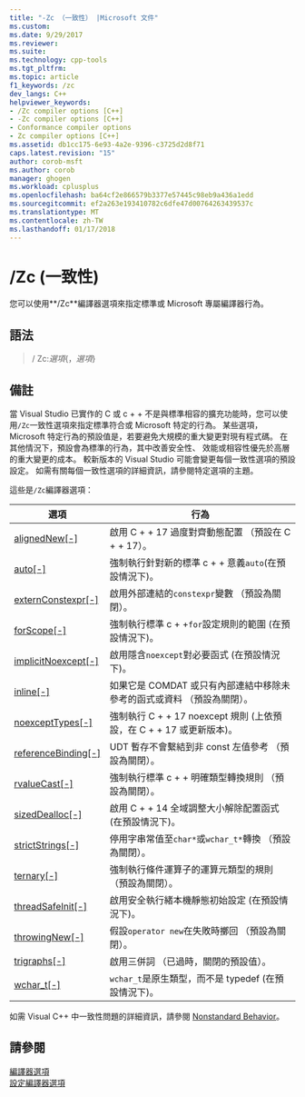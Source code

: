```yaml
---
title: "-Zc （一致性） |Microsoft 文件"
ms.custom: 
ms.date: 9/29/2017
ms.reviewer: 
ms.suite: 
ms.technology: cpp-tools
ms.tgt_pltfrm: 
ms.topic: article
f1_keywords: /zc
dev_langs: C++
helpviewer_keywords:
- /Zc compiler options [C++]
- -Zc compiler options [C++]
- Conformance compiler options
- Zc compiler options [C++]
ms.assetid: db1cc175-6e93-4a2e-9396-c3725d2d8f71
caps.latest.revision: "15"
author: corob-msft
ms.author: corob
manager: ghogen
ms.workload: cplusplus
ms.openlocfilehash: ba64cf2e866579b3377e57445c98eb9a436a1edd
ms.sourcegitcommit: ef2a263e193410782c6dfe47d00764263439537c
ms.translationtype: MT
ms.contentlocale: zh-TW
ms.lasthandoff: 01/17/2018
---
```

# <a name="zc-conformance"></a>/Zc (一致性)

您可以使用**/Zc**編譯器選項來指定標準或 Microsoft 專屬編譯器行為。

## <a name="syntax"></a>語法

> / Zc:_選項_{，_選項_}

## <a name="remarks"></a>備註

當 Visual Studio 已實作的 C 或 c + + 不是與標準相容的擴充功能時，您可以使用`/Zc`一致性選項來指定標準符合或 Microsoft 特定的行為。 某些選項，Microsoft 特定行為的預設值是，若要避免大規模的重大變更對現有程式碼。 在其他情況下，預設會為標準的行為，其中改善安全性、 效能或相容性優先於高層的重大變更的成本。 較新版本的 Visual Studio 可能會變更每個一致性選項的預設設定。 如需有關每個一致性選項的詳細資訊，請參閱特定選項的主題。

這些是`/Zc`編譯器選項：

|選項|行為|
|---|---|
|[alignedNew\[-\]](zc-alignednew.md)|啟用 C + + 17 過度對齊動態配置 （預設在 C + + 17）。|
|[auto\[-\]](zc-auto-deduce-variable-type.md)|強制執行針對新的標準 c + + 意義`auto`(在預設情況下)。|
|[externConstexpr\[-\]](zc-externconstexpr.md)|啟用外部連結的`constexpr`變數 （預設為關閉）。|
|[forScope\[-\]](zc-forscope-force-conformance-in-for-loop-scope.md)|強制執行標準 c + +`for`設定規則的範圍 (在預設情況下)。|
|[implicitNoexcept\[-\]](zc-implicitnoexcept-implicit-exception-specifiers.md)|啟用隱含`noexcept`對必要函式 (在預設情況下)。|
|[inline\[-\]](zc-inline-remove-unreferenced-comdat.md)|如果它是 COMDAT 或只有內部連結中移除未參考的函式或資料 （預設為關閉）。|
|[noexceptTypes\[-\]](zc-noexcepttypes.md)|強制執行 C + + 17 noexcept 規則 (上依預設，在 C + + 17 或更新版本)。|
|[referenceBinding\[-\]](zc-referencebinding-enforce-reference-binding-rules.md)|UDT 暫存不會繫結到非 const 左值參考 （預設為關閉）。|
|[rvalueCast\[-\]](zc-rvaluecast-enforce-type-conversion-rules.md)|強制執行標準 c + + 明確類型轉換規則 （預設為關閉）。|
|[sizedDealloc\[-\]](zc-sizeddealloc-enable-global-sized-dealloc-functions.md)|啟用 C + + 14 全域調整大小解除配置函式 (在預設情況下)。|
|[strictStrings\[-\]](zc-strictstrings-disable-string-literal-type-conversion.md)|停用字串常值至`char*`或`wchar_t*`轉換 （預設為關閉）。|
|[ternary\[-\]](zc-ternary.md)|強制執行條件運算子的運算元類型的規則 （預設為關閉）。|
|[threadSafeInit\[-\]](zc-threadsafeinit-thread-safe-local-static-initialization.md)|啟用安全執行緒本機靜態初始設定 (在預設情況下)。|
|[throwingNew\[-\]](zc-throwingnew-assume-operator-new-throws.md)|假設`operator new`在失敗時擲回 （預設為關閉）。|
|[trigraphs\[-\]](zc-trigraphs-trigraphs-substitution.md)|啟用三併詞 （已過時，關閉的預設值）。|
|[wchar_t\[-\]](zc-wchar-t-wchar-t-is-native-type.md)|`wchar_t`是原生類型，而不是 typedef (在預設情況下)。|

如需 Visual C++ 中一致性問題的詳細資訊，請參閱 [Nonstandard Behavior](../../cpp/nonstandard-behavior.md)。

## <a name="see-also"></a>請參閱

[編譯器選項](compiler-options.md)  
[設定編譯器選項](setting-compiler-options.md)
